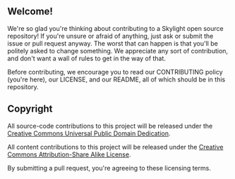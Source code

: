 ## Welcome!

We're so glad you're thinking about contributing to a Skylight open source
repository! If you're unsure or afraid of anything, just ask or submit the
issue or pull request anyway. The worst that can happen is that you'll be
politely asked to change something. We appreciate any sort of contribution,
and don't want a wall of rules to get in the way of that.

Before contributing, we encourage you to read our CONTRIBUTING policy (you're
here), our LICENSE, and our README, all of which should be in this repository.

## Copyright

All source-code contributions to this project will be released under the [Creative Commons Universal Public Domain
Dedication](https://creativecommons.org/publicdomain/zero/1.0/).

All content contributions to this project will be released under the [Creative Commons Attribution-Share Alike License](https://creativecommons.org/licenses/by-sa/4.0/).

By submitting a pull request, you're agreeing to these licensing terms.
